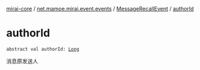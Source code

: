 [mirai-core](../../index.md) / [net.mamoe.mirai.event.events](../index.md) / [MessageRecallEvent](index.md) / [authorId](./author-id.md)

# authorId

`abstract val authorId: `[`Long`](https://kotlinlang.org/api/latest/jvm/stdlib/kotlin/-long/index.html)

消息原发送人

